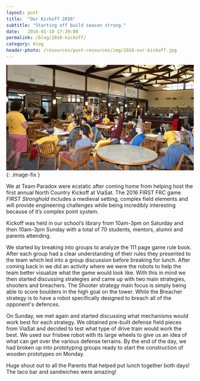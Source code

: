 ```yaml
---
layout: post
title:  "Our Kickoff 2016"
subtitle: "Starting off build season strong."
date:   2016-01-10 17:39:00
permalink: /blog/2016-kickoff/
category: blog
header-photo: /resources/post-resources/img/2016-our-kickoff.jpg
---
```



![All team stargazing](/resources/post-resources/img/2016-our-kickoff.jpg){: .image-fix } 

We at Team Paradox were ecstatic after coming home from helping host the first annual North Country Kickoff at ViaSat. The 2016 FIRST FRC game _FIRST Stronghold_ includes a medieval setting, complex field elements and will provide engineering challenges while being incredibly interesting because of it’s complex point system.

Kickoff was held in our school’s library from 10am-3pm on Saturday and then 10am-3pm Sunday with a total of 70 students, mentors, alumni and parents attending. 

We started by breaking into groups to analyze the 111 page game rule book. After each group had a clear understanding of their rules they presented to the team which led into a group discussion before breaking for lunch. After coming back in we did an activity where we were the robots to help the team better visualize what the game would look like. With this in mind we then started discussing strategies and came up with two main strategies, shooters and breachers. The Shooter strategy main focus is simply being able to score boulders in the high goal on the tower. While the Breacher strategy is to have a robot specifically designed to breach all of the opponent's defences.

On Sunday, we met again and started discussing what mechanisms would work best for each strategy. We obtained pre-built defense field pieces from ViaSat and decided to test what type of drive train would work the best. We used our frisbee robot with its large wheels to give us an idea of what can get over the various defense terrains. By the end of the day, we had broken up into prototyping groups ready to start the construction of wooden prototypes on Monday. 

Huge shout out to all the Parents that helped put lunch together both days! The taco bar and sandwiches were amazing!
